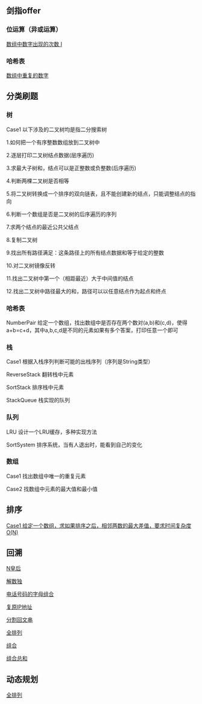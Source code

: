 ## 剑指offer
### 位运算（异或运算）
[数组中数字出现的次数 I](src/剑指offer/_56_01_Numbers|AppearOnce/Solution.java)

### 哈希表
[数组中重复的数字](src/剑指offer/_03_01_DuplicationInArray)

## 分类刷题

### 树
Case1 以下涉及的二叉树均是指二分搜索树

1.如何把一个有序整数数组放到二叉树中

2.逐层打印二叉树结点数据(层序遍历)

3.求最大子树和，结点可以是正整数或负整数(后序遍历)

4.判断两棵二叉树是否相等

5.将二叉树转换成一个排序的双向链表，且不能创建新的结点，只能调整结点的指向

6.判断一个数组是否是二叉树的后序遍历的序列

7.求两个结点的最近公共父结点

8.复制二叉树

9.找出所有路径满足：这条路径上的所有结点数据和等于给定的整数

10.对二叉树镜像反转

11.找出二叉树中第一个（相距最近）大于中间值的结点

12.找出二叉树中路径最大的和，路径可以以任意结点作为起点和终点

### 哈希表
NumberPair 给定一个数组，找出数组中是否存在两个数对(a,b)和(c,d)，使得a+b=c+d，其中a,b,c,d是不同的元素如果有多个答案，打印任意一个即可

### 栈
Case1 根据入栈序列判断可能的出栈序列（序列是String类型）

ReverseStack 翻转栈中元素

SortStack 排序栈中元素

StackQueue 栈实现的队列

### 队列
LRU 设计一个LRU缓存，多种实现方法

SortSystem 排序系统，当有人退出时，能看到自己的变化

### 数组
Case1 找出数组中唯一的重复元素

Case2 找数组中元素的最大值和最小值

## 排序
[Case1 给定一个数组，求如果排序之后，相邻两数的最大差值，要求时间复杂度O(N)](src/分类刷题/排序/Case1.java)

## 回溯
[N皇后](src/分类刷题/回溯/N皇后)

[解数独](src/分类刷题/回溯/解数独)

[电话号码的字母组合](src/分类刷题/回溯/电话号码的字母组合)

[复原IP地址](src/分类刷题/回溯/复原IP地址)

[分割回文串](src/分类刷题/回溯/分割回文串)

[全排列](src/分类刷题/回溯/全排列)

[组合](src/分类刷题/回溯/组合)

[组合总和](src/分类刷题/回溯/组合总和)

## 动态规划
[全排列](src/分类刷题/动态规划/最长回文子串)

